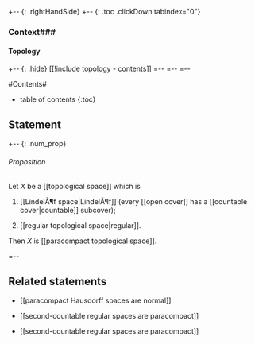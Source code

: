 
+-- {: .rightHandSide}
+-- {: .toc .clickDown tabindex="0"}
### Context###
#### Topology
+-- {: .hide}
[[!include topology - contents]]
=--
=--
=--

#Contents#
* table of contents
{:toc}

## Statement

+-- {: .num_prop}
###### Proposition

Let $X$ be a [[topological space]] which is

1. [[LindelÃ¶f space|LindelÃ¶f]] (every [[open cover]] has a [[countable cover|countable]] subcover);

1. [[regular topological space|regular]].

Then $X$ is [[paracompact topological space]].

=--

## Related statements

* [[paracompact Hausdorff spaces are normal]]

* [[second-countable regular spaces are paracompact]]

* [[second-countable regular spaces are paracompact]]
